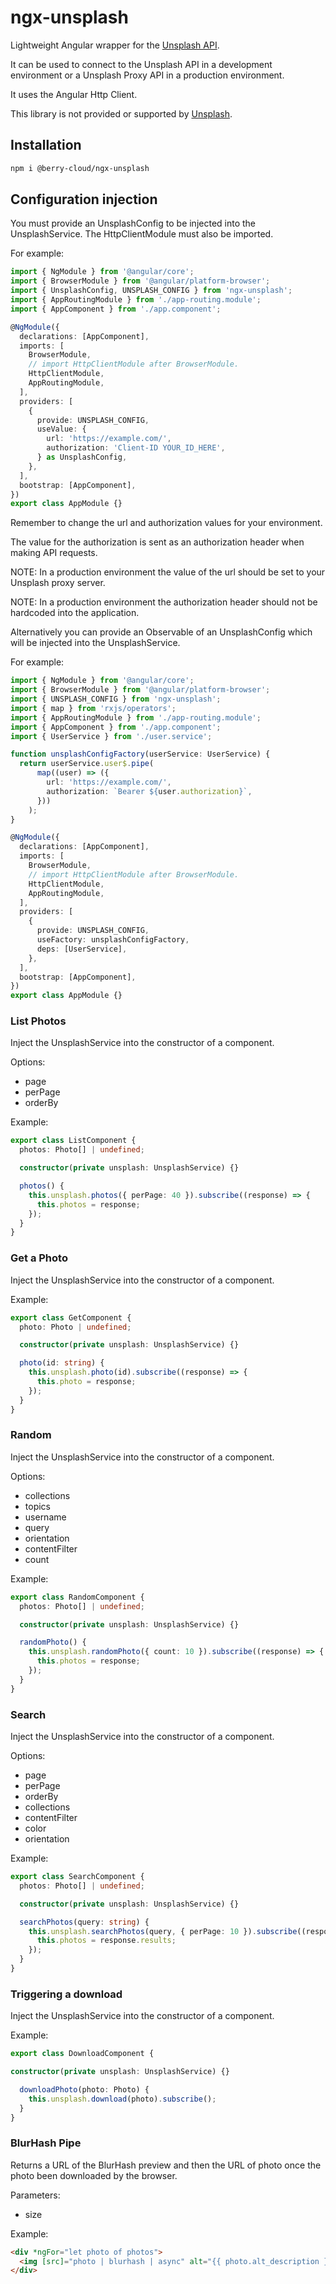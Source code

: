 # ngx-unsplash

Lightweight Angular wrapper for the
[Unsplash API](https://unsplash.com/developers).

It can be used to connect to the Unsplash API in a development environment or a
Unsplash Proxy API in a production environment.

It uses the Angular Http Client.

This library is not provided or supported by [Unsplash](https://unsplash.com).

## Installation

```bash
npm i @berry-cloud/ngx-unsplash
```

## Configuration injection

You must provide an UnsplashConfig to be injected into the UnsplashService. The
HttpClientModule must also be imported.

For example:

```TypeScript
import { NgModule } from '@angular/core';
import { BrowserModule } from '@angular/platform-browser';
import { UnsplashConfig, UNSPLASH_CONFIG } from 'ngx-unsplash';
import { AppRoutingModule } from './app-routing.module';
import { AppComponent } from './app.component';

@NgModule({
  declarations: [AppComponent],
  imports: [
    BrowserModule,
    // import HttpClientModule after BrowserModule.
    HttpClientModule,
    AppRoutingModule,
  ],
  providers: [
    {
      provide: UNSPLASH_CONFIG,
      useValue: {
        url: 'https://example.com/',
        authorization: 'Client-ID YOUR_ID_HERE',
      } as UnsplashConfig,
    },
  ],
  bootstrap: [AppComponent],
})
export class AppModule {}
```

Remember to change the url and authorization values for your environment.

The value for the authorization is sent as an authorization header when making
API requests.

NOTE: In a production environment the value of the url should be set to your Unsplash
proxy server.

NOTE: In a production environment the authorization header should not be hardcoded
into the application.

Alternatively you can provide an Observable of an UnsplashConfig which will be
injected into the UnsplashService.

For example:

```TypeScript
import { NgModule } from '@angular/core';
import { BrowserModule } from '@angular/platform-browser';
import { UNSPLASH_CONFIG } from 'ngx-unsplash';
import { map } from 'rxjs/operators';
import { AppRoutingModule } from './app-routing.module';
import { AppComponent } from './app.component';
import { UserService } from './user.service';

function unsplashConfigFactory(userService: UserService) {
  return userService.user$.pipe(
      map((user) => ({
        url: 'https://example.com/',
        authorization: `Bearer ${user.authorization}`,
      }))
    );
}

@NgModule({
  declarations: [AppComponent],
  imports: [
    BrowserModule,
    // import HttpClientModule after BrowserModule.
    HttpClientModule,
    AppRoutingModule,
  ],
  providers: [
    {
      provide: UNSPLASH_CONFIG,
      useFactory: unsplashConfigFactory,
      deps: [UserService],
    },
  ],
  bootstrap: [AppComponent],
})
export class AppModule {}
```

### List Photos

Inject the UnsplashService into the constructor of a component.

Options:

- page
- perPage
- orderBy

Example:

```TypeScript
export class ListComponent {
  photos: Photo[] | undefined;

  constructor(private unsplash: UnsplashService) {}

  photos() {
    this.unsplash.photos({ perPage: 40 }).subscribe((response) => {
      this.photos = response;
    });
  }
}
```

### Get a Photo

Inject the UnsplashService into the constructor of a component.

Example:

```TypeScript
export class GetComponent {
  photo: Photo | undefined;

  constructor(private unsplash: UnsplashService) {}

  photo(id: string) {
    this.unsplash.photo(id).subscribe((response) => {
      this.photo = response;
    });
  }
}
```

### Random

Inject the UnsplashService into the constructor of a component.

Options:

- collections
- topics
- username
- query
- orientation
- contentFilter
- count

Example:

```TypeScript
export class RandomComponent {
  photos: Photo[] | undefined;

  constructor(private unsplash: UnsplashService) {}

  randomPhoto() {
    this.unsplash.randomPhoto({ count: 10 }).subscribe((response) => {
      this.photos = response;
    });
  }
}
```

### Search

Inject the UnsplashService into the constructor of a component.

Options:

- page
- perPage
- orderBy
- collections
- contentFilter
- color
- orientation

Example:

```TypeScript
export class SearchComponent {
  photos: Photo[] | undefined;

  constructor(private unsplash: UnsplashService) {}

  searchPhotos(query: string) {
    this.unsplash.searchPhotos(query, { perPage: 10 }).subscribe((response) => {
      this.photos = response.results;
    });
  }
}
```

### Triggering a download

Inject the UnsplashService into the constructor of a component.

Example:

```TypeScript
export class DownloadComponent {

constructor(private unsplash: UnsplashService) {}

  downloadPhoto(photo: Photo) {
    this.unsplash.download(photo).subscribe();
  }
}
```

### BlurHash Pipe

Returns a URL of the BlurHash preview and then the URL of photo once the photo
been downloaded by the browser.

Parameters:

- size

Example:

```HTML
<div *ngFor="let photo of photos">
  <img [src]="photo | blurhash | async" alt="{{ photo.alt_description }}" />
</div>
```
